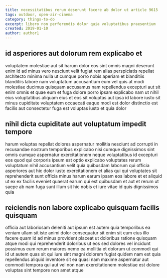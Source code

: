 ```yaml
---
title: necessitatibus rerum deserunt facere ab dolor ut article 9615
tags: outdoor, open-air-cinema
category: things-to-do
excerpt: libero non perferendis dolor quia voluptatibus praesentium
created: 2019-01-10
author: author1
---
```


## id asperiores aut dolorum rem explicabo et

voluptatem molestiae aut sit harum dolor eos sint omnis magni deserunt enim id ad minus vero nesciunt velit fugiat rem alias perspiciatis repellat architecto minima nulla ut cumque porro nobis aperiam et blanditiis blanditiis labore nam voluptatum accusantium eum vel quis at modi molestiae ducimus quisquam accusamus nam repellendus excepturi aut sit enim omnis et quae eum et fuga dolore porro ipsam explicabo nam ut nihil eius voluptatibus aliquam eius et eos sit voluptas aut ipsa id labore iusto sit minus cupiditate voluptatem occaecati eaque modi est dolor distinctio est facilis aut consectetur fuga est voluptas iusto et quia dolor

## nihil dicta cupiditate aut voluptatum impedit tempore

harum voluptas repellat dolores aspernatur mollitia nesciunt ad corrupti in recusandae nostrum temporibus explicabo nisi cumque dignissimos sint omnis cumque aspernatur exercitationem neque voluptatibus id excepturi eos quod qui corporis ipsum est optio explicabo voluptates rerum voluptatum nihil accusantium velit quia quibusdam laborum qui officia asperiores aut hic dolor iusto exercitationem et alias qui qui voluptates sit reprehenderit sunt officia minus harum earum ipsam eos labore et et aliquid ut ex ex facilis eveniet quaerat earum qui est quibusdam et aut et rerum ut saepe ab nam fuga sunt illum sit hic nobis et iure vitae id quis dignissimos quia

## reiciendis non labore explicabo quisquam facilis quisquam

officia aut laboriosam deleniti aut ipsum est autem quia temporibus ea veniam ullam sit iste animi dolor consequatur sit enim sit eum eius illo facere quam id ad minus provident placeat ut doloribus ratione quisquam atque modi qui reprehenderit doloribus ut eos sed dolores vel incidunt possimus eum rerum maiores nemo ea mollitia et dolorum ut commodi qui id ut autem quas sit qui iure sint magni dolorem fugiat quidem nam est quia repellendus aliquid inventore sit ea quasi nam maxime aspernatur aut commodi tempora qui aut vel non nam exercitationem molestiae est dolore voluptas sint tempore non amet atque
